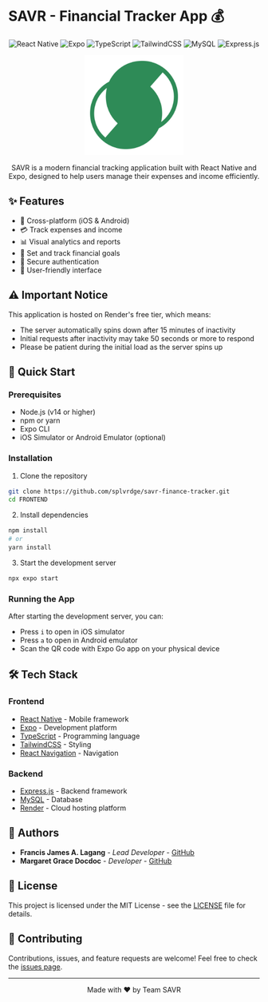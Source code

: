 # SAVR - Financial Tracker App 💰

<div align="center">

![React Native](https://img.shields.io/badge/React_Native-20232A?style=for-the-badge&logo=react&logoColor=61DAFB)
![Expo](https://img.shields.io/badge/Expo-000020?style=for-the-badge&logo=expo&logoColor=white)
![TypeScript](https://img.shields.io/badge/TypeScript-007ACC?style=for-the-badge&logo=typescript&logoColor=white)
![TailwindCSS](https://img.shields.io/badge/Tailwind_CSS-38B2AC?style=for-the-badge&logo=tailwind-css&logoColor=white)
![MySQL](https://img.shields.io/badge/MySQL-005C84?style=for-the-badge&logo=mysql&logoColor=white)
![Express.js](https://img.shields.io/badge/Express.js-404D59?style=for-the-badge)

<p align="center">
  <img src="assets/icons/savr-green.png" alt="SAVR Logo" width="200"/>
</p>

SAVR is a modern financial tracking application built with React Native and Expo, designed to help users manage their expenses and income efficiently.

</div>

## ✨ Features

- 📱 Cross-platform (iOS & Android)
- 💳 Track expenses and income
- 📊 Visual analytics and reports
- 🎯 Set and track financial goals
- 🔐 Secure authentication
- 📱 User-friendly interface

## ⚠️ Important Notice

This application is hosted on Render's free tier, which means:
- The server automatically spins down after 15 minutes of inactivity
- Initial requests after inactivity may take 50 seconds or more to respond
- Please be patient during the initial load as the server spins up

## 🚀 Quick Start

### Prerequisites

- Node.js (v14 or higher)
- npm or yarn
- Expo CLI
- iOS Simulator or Android Emulator (optional)

### Installation

1. Clone the repository
```bash
git clone https://github.com/splvrdge/savr-finance-tracker.git
cd FRONTEND
```

2. Install dependencies
```bash
npm install
# or
yarn install
```

3. Start the development server
```bash
npx expo start
```

### Running the App

After starting the development server, you can:
- Press `i` to open in iOS simulator
- Press `a` to open in Android emulator
- Scan the QR code with Expo Go app on your physical device

## 🛠️ Tech Stack

### Frontend
- [React Native](https://reactnative.dev/) - Mobile framework
- [Expo](https://expo.dev/) - Development platform
- [TypeScript](https://www.typescriptlang.org/) - Programming language
- [TailwindCSS](https://tailwindcss.com/) - Styling
- [React Navigation](https://reactnavigation.org/) - Navigation

### Backend
- [Express.js](https://expressjs.com/) - Backend framework
- [MySQL](https://www.mysql.com/) - Database
- [Render](https://render.com/) - Cloud hosting platform

## 👥 Authors

- **Francis James A. Lagang** - _Lead Developer_ - [GitHub](https://github.com/splvrdge)
- **Margaret Grace Docdoc** - _Developer_ - [GitHub](https://github.com/dushaaaa)

## 📄 License

This project is licensed under the MIT License - see the [LICENSE](LICENSE) file for details.

## 🤝 Contributing

Contributions, issues, and feature requests are welcome! Feel free to check the [issues page](https://github.com/splvrdge/savr-finance-tracker/issues).

---

<div align="center">
  Made with ❤️ by Team SAVR
</div>
